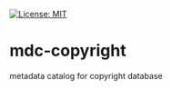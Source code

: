 [![License: MIT](https://img.shields.io/badge/License-MIT-yellow.svg)](LICENSE)
# mdc-copyright
metadata catalog for copyright database

